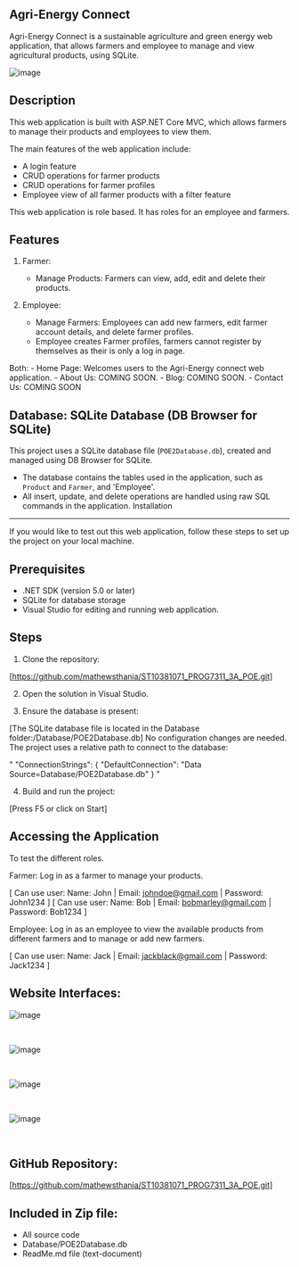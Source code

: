 Agri-Energy Connect 
----------------------

Agri-Energy Connect is a sustainable agriculture and green energy web application, that allows farmers and employee to manage and view agricultural products, using SQLite.

![image](https://github.com/user-attachments/assets/85d0fb6b-83ab-4bab-a764-157348162d70)

Description
-----------
This web application is built with ASP.NET Core MVC, which allows farmers to manage their products and employees to view them.

The main features of the web application include:
- A login feature 
- CRUD operations for farmer products
- CRUD operations for farmer profiles
- Employee view of all farmer products with a filter feature

This web application is role based. It has roles for an employee and farmers.

Features 
---------

1. Farmer: 
	- Manage Products: Farmers can view, add, edit and delete their products.

2. Employee:
	- Manage Farmers: Employees can add new farmers, edit farmer account details, and delete farmer profiles.
	- Employee creates Farmer profiles, farmers cannot register by themselves as their is only a log in page.
	
Both:
	- Home Page: Welcomes users to the Agri-Energy connect web application.
	- About Us: COMING SOON.
	- Blog: COMING SOON.
	- Contact Us: COMING SOON

Database:
SQLite Database (DB Browser for SQLite) 
--------------------------------------
This project uses a SQLite database file (`POE2Database.db`), created and managed using DB Browser for SQLite.

- The database contains the tables used in the application, such as `Product` and `Farmer`, and 'Employee'.
- All insert, update, and delete operations are handled using raw SQL commands in the application.
Installation
------------
If you would like to test out this web application, follow these steps to set up the project on your local machine.

Prerequisites 
-------------
- .NET SDK (version 5.0 or later)
- SQLite for database storage
- Visual Studio for editing and running web application.

Steps
------

1. Clone the repository:

[https://github.com/mathewsthania/ST10381071_PROG7311_3A_POE.git]

2. Open the solution in Visual Studio.

3. Ensure the database is present:

[The SQLite database file is located in the Database folder:/Database/POE2Database.db]
No configuration changes are needed. The project uses a relative path to connect to the database:

" "ConnectionStrings": {
  "DefaultConnection": "Data Source=Database/POE2Database.db"
} "

4. Build and run the project:

[Press F5 or click on Start]

Accessing the Application
---------------------------
To test the different roles.

Farmer: Log in as a farmer to manage your products.

[ Can use user: Name: John | Email: johndoe@gmail.com   |  Password: John1234 ]
[ Can use user: Name: Bob  | Email: bobmarley@gmail.com |  Password: Bob1234  ]

Employee: Log in as an employee to view the available products from different farmers and to manage or add new farmers.

[ Can use user: Name: Jack | Email: jackblack@gmail.com   |  Password: Jack1234 ]

Website Interfaces:
-----------------------
![image](https://github.com/user-attachments/assets/96ba362a-cdfe-4d2b-94fd-41ce288c0b3c)

<br>

![image](https://github.com/user-attachments/assets/28d8dbd3-8a4e-4e84-8856-87638efd7e16)

<br>

![image](https://github.com/user-attachments/assets/b31d07b9-759e-47ba-a50d-cfaf10f85871)

<br>

![image](https://github.com/user-attachments/assets/ac07c111-e6b2-4956-be55-429deb82530b)

<br>

GitHub Repository: 
-------------------
[https://github.com/mathewsthania/ST10381071_PROG7311_3A_POE.git]

Included in Zip file:
-----------------------
- All source code
- Database/POE2Database.db
- ReadMe.md file (text-document)
